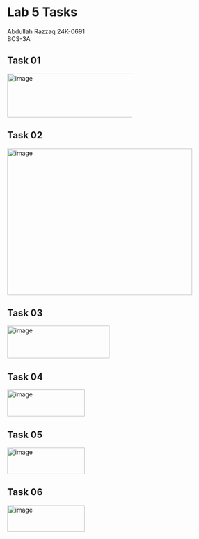 # Lab 5 Tasks
Abdullah Razzaq 
24K-0691  
BCS-3A  

## Task 01 
<img width="287" height="100" alt="image" src="https://github.com/user-attachments/assets/5fa3d5af-1c85-417a-b1e6-47886f7fee1c" />

## Task 02
<img width="425" height="337" alt="image" src="https://github.com/user-attachments/assets/c9e13439-ac15-4a92-9271-02a0064b0f34" />

## Task 03
<img width="235" height="75" alt="image" src="https://github.com/user-attachments/assets/4ec1a3a1-2cc7-4ae4-81df-c9a34447dfad" />

## Task 04
<img width="178" height="61" alt="image" src="https://github.com/user-attachments/assets/5bf3d10b-de2d-48c7-98b3-f947caca61e3" />

## Task 05
<img width="178" height="61" alt="image" src="https://github.com/user-attachments/assets/5bf3d10b-de2d-48c7-98b3-f947caca61e3" />

## Task 06
<img width="178" height="61" alt="image" src="https://github.com/user-attachments/assets/5bf3d10b-de2d-48c7-98b3-f947caca61e3" />
